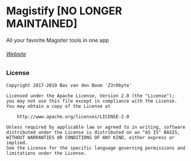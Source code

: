 # Magistify [NO LONGER MAINTAINED]
All your favorite Magister tools in one app

###### [Website](https://magistify.nl)

### License
```
Copyright 2017-2019 Bas van den Boom 'Z3r0byte'

Licensed under the Apache License, Version 2.0 (the "License");
you may not use this file except in compliance with the License.
You may obtain a copy of the License at

    http://www.apache.org/licenses/LICENSE-2.0

Unless required by applicable law or agreed to in writing, software
distributed under the License is distributed on an "AS IS" BASIS,
WITHOUT WARRANTIES OR CONDITIONS OF ANY KIND, either express or implied.
See the License for the specific language governing permissions and
limitations under the License.
```
